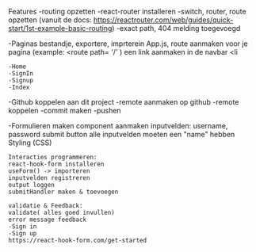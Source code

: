 Features 
-routing opzetten
    -react-router installeren
    -switch, router, route opzetten (vanuit de docs: https://reactrouter.com/web/guides/quick-start/1st-example-basic-routing)
    -exact path, 404 melding toegevoegd
    
-Paginas
bestandje, 
exportere, 
imprterein App.js,
route aanmaken voor je pagina (example: <route path= '/' )
een link aanmaken in de navbar <li 

    -Home
    -SignIn
    -Signup
    -Index

-Github koppelen aan dit project
    -remote aanmaken op github
    -remote koppelen
    -commit maken
    -pushen
    
-Formulieren maken
    component aanmaken
    inputvelden: username, password
    submit button
    alle inputvelden moeten een "name" hebben
    Styling (CSS)
    
    Interacties programmeren:
    react-hook-form installeren
    useForm() -> importeren
    inputvelden registreren
    output loggen
    submitHandler maken & toevoegen
    
    validatie & Feedback: 
    validate( alles goed invullen)
    error message feedback
    -Sign in 
    -Sign up    
    https://react-hook-form.com/get-started
        
    
    
    